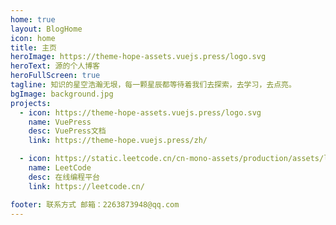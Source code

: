 ```yaml
---
home: true
layout: BlogHome
icon: home
title: 主页
heroImage: https://theme-hope-assets.vuejs.press/logo.svg
heroText: 源的个人博客
heroFullScreen: true
tagline: 知识的星空浩瀚无垠，每一颗星辰都等待着我们去探索，去学习，去点亮。
bgImage: background.jpg
projects:
  - icon: https://theme-hope-assets.vuejs.press/logo.svg
    name: VuePress
    desc: VuePress文档
    link: https://theme-hope.vuejs.press/zh/

  - icon: https://static.leetcode.cn/cn-mono-assets/production/assets/logo-dark-cn.4c5e285b.svg
    name: LeetCode
    desc: 在线编程平台
    link: https://leetcode.cn/

footer: 联系方式 邮箱：2263873948@qq.com
---
```

